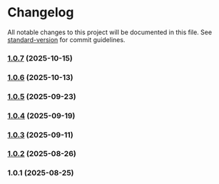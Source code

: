 # Changelog

All notable changes to this project will be documented in this file. See [standard-version](https://github.com/conventional-changelog/standard-version) for commit guidelines.

### [1.0.7](https://github.com/Krivega/eslint-config/compare/v1.0.6...v1.0.7) (2025-10-15)

### [1.0.6](https://github.com/Krivega/eslint-config/compare/v1.0.5...v1.0.6) (2025-10-13)

### [1.0.5](https://github.com/Krivega/eslint-config/compare/v1.0.4...v1.0.5) (2025-09-23)

### [1.0.4](https://github.com/Krivega/eslint-config/compare/v1.0.3...v1.0.4) (2025-09-19)

### [1.0.3](https://github.com/Krivega/eslint-config/compare/v1.0.2...v1.0.3) (2025-09-11)

### [1.0.2](https://github.com/Krivega/eslint-config/compare/v1.0.1...v1.0.2) (2025-08-26)

### 1.0.1 (2025-08-25)
